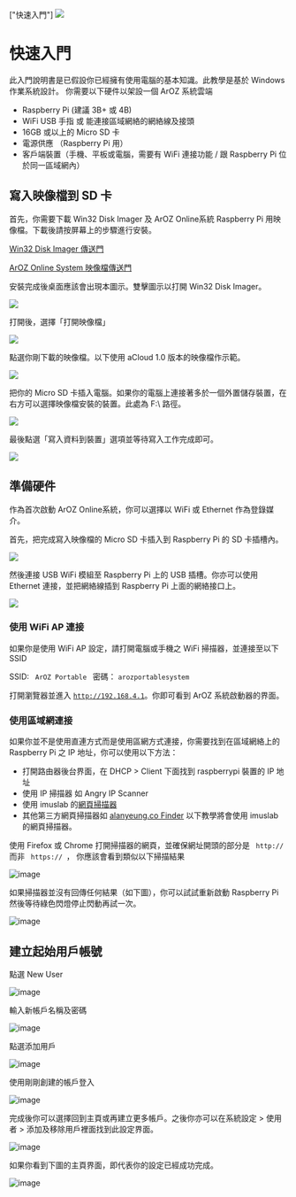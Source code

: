 ["快速入門"]
<img class="ts fluid image" src="img/quickstart.png">
# 快速入門
此入門說明書是已假設你已經擁有使用電腦的基本知識。此教學是基於 Windows 作業系統設計。
你需要以下硬件以架設一個 ArOZ 系統雲端
- Raspberry Pi (建議 3B+ 或 4B)
- WiFi USB 手指 或 能連接區域網絡的網絡線及接頭
- 16GB 或以上的 Micro SD 卡 
- 電源供應 （Raspberry Pi 用）
- 客戶端裝置（手機、平板或電腦，需要有 WiFi 連接功能 / 跟 Raspberry Pi 位於同一區域網內）


## 寫入映像檔到 SD 卡

首先，你需要下載 Win32 Disk Imager 及 ArOZ Online系統 Raspberry Pi 用映像檔。下載後請按屏幕上的步驟進行安裝。

[Win32 Disk Imager 傳送門](https://sourceforge.net/projects/win32diskimager/)

[ArOZ Online System 映像檔傳送門](https://hkwtc.org/aroz_online/dist/)

安裝完成後桌面應該會出現本圖示。雙擊圖示以打開 Win32 Disk Imager。

![](img/1/1.png)

打開後，選擇「打開映像檔」

![](img/1/2.png)

點選你剛下載的映像檔。以下使用 aCloud 1.0 版本的映像檔作示範。

![](img/1/3.png)

把你的 Micro SD 卡插入電腦。如果你的電腦上連接著多於一個外置儲存裝置，在右方可以選擇映像檔安裝的裝置。此處為 F:\ 路徑。

![](img/1/4.png)

最後點選「寫入資料到裝置」選項並等待寫入工作完成即可。

![](img/1/5.png)

## 準備硬件

作為首次啟動 ArOZ Online系統，你可以選擇以 WiFi 或 Ethernet 作為登錄媒介。

首先，把完成寫入映像檔的 Micro SD 卡插入到 Raspberry Pi 的 SD 卡插槽內。

<img class="ts fluid image" src="img/1/6.png">

然後連接 USB WiFi 模組至 Raspberry Pi 上的 USB 插槽。你亦可以使用 Ethernet 連接，並把網絡線插到 Raspberry Pi 上面的網絡接口上。

<img class="ts fluid image" src="img/1/7.png">

### 使用 WiFi AP 連接
如果你是使用 WiFi AP 設定，請打開電腦或手機之 WiFi 掃描器，並連接至以下 SSID

SSID: 
<code> ArOZ Portable </code>
密碼：
<code>arozportablesystem</code>

打開瀏覽器並進入 <code>http://192.168.4.1</code>。你即可看到 ArOZ 系統啟動器的界面。

### 使用區域網連接

如果你並不是使用直連方式而是使用區網方式連接，你需要找到在區域網絡上的 Raspberry Pi 之 IP 地址，你可以使用以下方法：
- 打開路由器後台界面，在 DHCP > Client 下面找到 raspberrypi 裝置的 IP 地址
- 使用 IP 掃描器 如 Angry IP Scanner 
- 使用 imuslab 的[網頁掃描器](http://lanips.imuslab.com/)
- 其他第三方網頁掃描器如 [ alanyeung.co Finder](http://saroz.alanyeung.co/)
以下教學將會使用 imuslab 的網頁掃描器。

使用 Firefox 或 Chrome 打開掃描器的網頁，並確保網址開頭的部分是 <code> http:// </code> 而非 <code> https:// </code>， 
你應該會看到類似以下掃描結果

![image](img/1/8.png)

如果掃描器並沒有回傳任何結果（如下圖），你可以試試重新啟動 Raspberry Pi 然後等待綠色閃燈停止閃動再試一次。

![image](img/1/9.png)

## 建立起始用戶帳號

點選 New User

![image](img/1/10.png)

輸入新帳戶名稱及密碼

![image](img/1/11.png)

點選添加用戶

![image](img/1/12.png)

使用剛剛創建的帳戶登入

![image](img/1/13.png)

完成後你可以選擇回到主頁或再建立更多帳戶。之後你亦可以在系統設定 > 使用者 > 添加及移除用戶裡面找到此設定界面。

![image](img/1/14.png)

如果你看到下圖的主頁界面，即代表你的設定已經成功完成。

![image](img/1/15.png)
